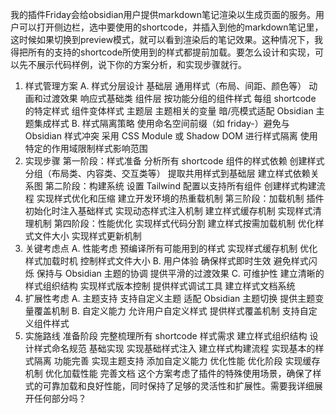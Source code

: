 我的插件Friday会给obsidian用户提供markdown笔记渲染以生成页面的服务。用户可以打开侧边栏，选中要使用的shortcode，并插入到他的markdown笔记里，这时候如果切换到preview模式，就可以看到渲染后的笔记效果。这种情况下，我得把所有的支持的shortcode所使用到的样式都提前加载。要怎么设计和实现，可以先不展示代码样例，说下你的方案分析，和实现步骤就行。


1. 样式管理方案
A. 样式分层设计
基础层
通用样式（布局、间距、颜色等）
动画和过渡效果
响应式基础类
组件层
按功能分组的组件样式
每组 shortcode 的特定样式
组件变体样式
主题层
主题相关的变量
暗/亮模式适配
Obsidian 主题集成样式
B. 样式隔离策略
使用命名空间前缀（如 friday-）避免与 Obsidian 样式冲突
采用 CSS Module 或 Shadow DOM 进行样式隔离
使用特定的作用域限制样式影响范围
2. 实现步骤
第一阶段：样式准备
分析所有 shortcode 组件的样式依赖
创建样式分组（布局类、内容类、交互类等）
提取共用样式到基础层
建立样式依赖关系图
第二阶段：构建系统
设置 Tailwind 配置以支持所有组件
创建样式构建流程
实现样式优化和压缩
建立开发环境的热重载机制
第三阶段：加载机制
插件初始化时注入基础样式
实现动态样式注入机制
建立样式缓存机制
实现样式清理机制
第四阶段：性能优化
实现样式代码分割
建立样式按需加载机制
优化样式文件大小
实现样式更新机制
3. 关键考虑点
A. 性能考虑
预编译所有可能用到的样式
实现样式缓存机制
优化样式加载时机
控制样式文件大小
B. 用户体验
确保样式即时生效
避免样式闪烁
保持与 Obsidian 主题的协调
提供平滑的过渡效果
C. 可维护性
建立清晰的样式组织结构
实现样式版本控制
提供样式调试工具
建立样式文档系统
4. 扩展性考虑
A. 主题支持
支持自定义主题
适配 Obsidian 主题切换
提供主题变量覆盖机制
B. 自定义能力
允许用户自定义样式
提供样式覆盖机制
支持自定义组件样式
5. 实施路线
准备阶段
完整梳理所有 shortcode 样式需求
建立样式组织结构
设计样式命名规范
基础实现
实现基础样式注入
建立样式构建流程
实现基本的样式隔离
功能完善
实现主题支持
添加自定义能力
优化性能
优化阶段
实现缓存机制
优化加载性能
完善文档
这个方案考虑了插件的特殊使用场景，确保了样式的可靠加载和良好性能，同时保持了足够的灵活性和扩展性。需要我详细展开任何部分吗？